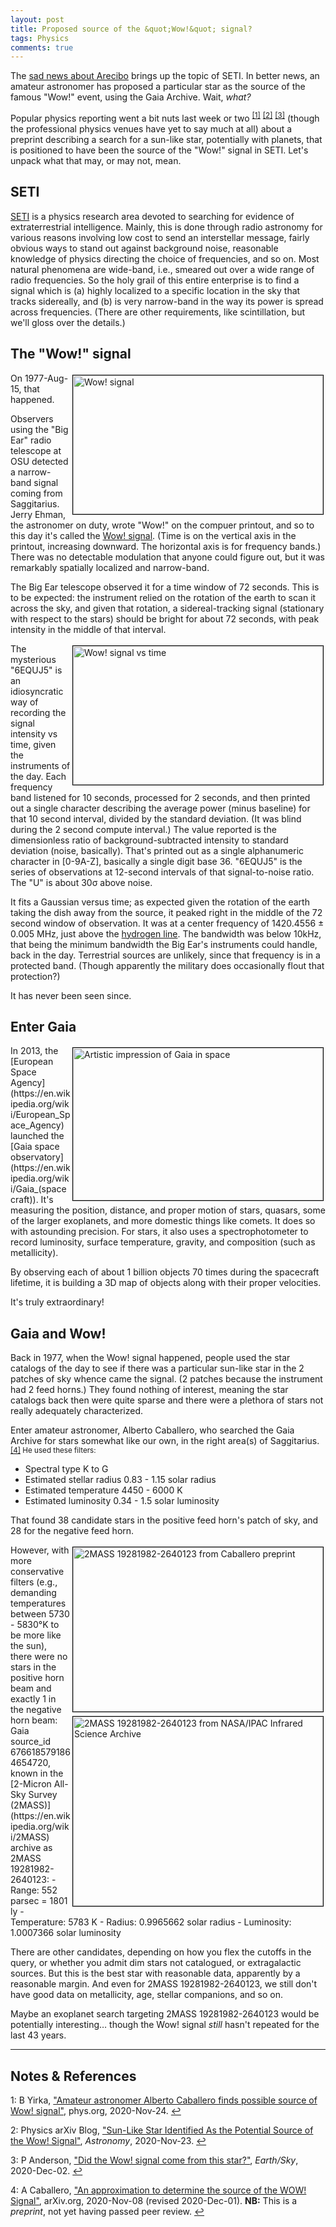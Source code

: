 ```yaml
---
layout: post
title: Proposed source of the &quot;Wow!&quot; signal?
tags: Physics
comments: true
---
```


The [sad news about Arecibo](https://www.someweekendreading.blog/alas-arecibo/) brings up
the topic of SETI.  In better news, an amateur astronomer has proposed a particular star
as the source of the famous "Wow!" event, using the Gaia Archive.  Wait, _what?_  

Popular physics reporting went a bit nuts last week or two
<sup id="fn1a">[[1]](#fn1)</sup> <sup id="fn2a">[[2]](#fn2)</sup> <sup id="fn3a">[[3]](#fn3)</sup> 
(though the professional physics venues have yet to say much at all) about a preprint
describing a search for a sun-like star, potentially with planets, that is positioned to
have been the source of the "Wow!" signal in SETI.  Let's unpack what that may, or may not, mean.  


## SETI  

[SETI](https://en.wikipedia.org/wiki/Search_for_extraterrestrial_intelligence) is a
physics research area devoted to searching for evidence of extraterrestrial intelligence.
Mainly, this is done through radio astronomy for various reasons involving low cost to
send an interstellar message, fairly obvious ways to stand out against background noise,
reasonable knowledge of physics directing the choice of frequencies, and so on.  Most
natural phenomena are wide-band, i.e., smeared out over a wide range of radio
frequencies.  So the holy grail of this entire enterprise is to find a signal which is (a)
highly localized to a specific location in the sky that tracks sidereally, and (b) is very
narrow-band in the way its power is spread across frequencies.  (There are other
requirements, like scintillation, but we'll gloss over the details.)  


## The &quot;Wow!&quot; signal  

<img src="{{ site.baseurl }}/images/2020-12-02-wow-signal-wow.jpg" width="400" height="222" alt="Wow! signal" title="Wow! signal" style="float: right; margin: 3px 3px 3px 3px; border: 1px solid #000000;"/>
On 1977-Aug-15, that happened.  

Observers using the "Big Ear" radio telescope at OSU detected a narrow-band signal coming
from Saggitarius.  Jerry Ehman, the astronomer on duty, wrote "Wow!" on the compuer
printout, and so to this day it's called the 
[Wow! signal](https://en.wikipedia.org/wiki/Wow!_signal).  (Time is on the vertical axis in the
printout, increasing downward.  The horizontal axis is for frequency bands.)  There was no
detectable modulation that anyone could figure out, but it was remarkably spatially
localized and narrow-band.  

The Big Ear telescope observed it for a time window of 72 seconds.  This is to be
expected: the instrument relied on the rotation of the earth to scan it across the sky,
and given that rotation, a sidereal-tracking signal (stationary with respect to the stars) 
should be bright for about 72 seconds, with peak intensity in the middle of that interval.  

<img src="{{ site.baseurl }}/images/2020-12-02-wow-signal-wow-gaussian.jpg" width="400" height="222" alt="Wow! signal vs time" title="Wow! signal vs time" style="float: right; margin: 3px 3px 3px 3px; border: 1px solid #000000;"/>

The mysterious "6EQUJ5" is an idiosyncratic way of recording the signal intensity vs time,
given the instruments of the day.  Each frequency band listened for 10 seconds, processed
for 2 seconds, and then printed out a single character describing the average power (minus
baseline) for that 10 second interval, divided by the standard deviation.  (It was blind
during the 2 second compute interval.)  The value reported is the dimensionless ratio of
background-subtracted intensity to standard deviation (noise, basically).  That's printed
out as a single alphanumeric character in [0-9A-Z], basically a single digit base 36.
"6EQUJ5" is the series of observations at 12-second intervals of that signal-to-noise
ratio.  The "U" is about 30&sigma; above noise.  

It fits a Gaussian versus time; as expected given the rotation of the earth taking
the dish away from the source, it peaked right in the middle of the 72 second window of
observation.  It was at a center frequency of 1420.4556 &plusmn; 0.005 MHz, just above the
[hydrogen line](https://en.wikipedia.org/wiki/Hydrogen_line).  The bandwidth was below
10kHz, that being the minimum bandwidth the Big Ear's instruments could handle, back in
the day.  Terrestrial sources are unlikely, since that frequency is in a protected band.
(Though apparently the military does occasionally flout that protection?)  

It has never been seen since.  


## Enter Gaia  

<img src="{{ site.baseurl }}/images/2020-12-02-wow-signal-gaia.jpg" width="400" height="244" alt="Artistic impression of Gaia in space" title="Artistic impression of Gaia in space" style="float: right; margin: 3px 3px 3px 3px; border: 1px solid #000000;"/>
In 2013, the [European Space Agency](https://en.wikipedia.org/wiki/European_Space_Agency)
launched the [Gaia space observatory](https://en.wikipedia.org/wiki/Gaia_(spacecraft)).
It's measuring the position, distance, and proper motion of stars, quasars, some of the
larger exoplanets, and more domestic things like comets.  It does so with astounding
precision.  For stars, it also uses a spectrophotometer to record luminosity, surface
temperature, gravity, and composition (such as metallicity).  

By observing each of about 1 billion objects 70 times during the spacecraft
lifetime, it is building a 3D map of objects along with their proper velocities.  

It's truly extraordinary!  


## Gaia and Wow!  

Back in 1977, when the Wow! signal happened, people used the star catalogs of the day to
see if there was a particular sun-like star in the 2 patches of sky whence came the
signal.  (2 patches because the instrument had 2 feed horns.)  They found nothing of
interest, meaning the star catalogs back then were quite sparse and there were a plethora
of stars not really adequately characterized.  

Enter amateur astronomer, Alberto Caballero, who searched the Gaia Archive for stars
somewhat like our own, in the right area(s) of Saggitarius. <sup id="fn4a">[[4]](#fn4)
He used these filters:  
- Spectral type K to G  
- Estimated stellar radius 0.83 - 1.15 solar radius
- Estimated temperature 4450 - 6000 K
- Estimated luminosity 0.34 - 1.5 solar luminosity

That found 38 candidate stars in the positive feed horn's patch of sky, and 28 for the
negative feed horn.  

<img src="{{ site.baseurl }}/images/2020-12-02-wow-signal-2MASS_19281982-2640123.jpg" width="400" height="263" alt="2MASS 19281982-2640123 from Caballero preprint" title="2MASS 19281982-2640123 from Caballero preprint" style="float: right; margin: 3px 3px 3px 3px; border: 1px solid #000000;"/>
<img src="{{ site.baseurl }}/images/2020-12-02-wow-signal-2MASS_19281982-2640123-IR.jpg" width="400" height="303" alt="2MASS 19281982-2640123 from NASA/IPAC Infrared Science Archive" title="2MASS 19281982-2640123 from NASA/IPAC Infrared Science Archive" style="float: right; margin: 3px 3px 3px 3px; border: 1px solid #000000;"/>
However, with more conservative filters (e.g., demanding temperatures between 5730 - 5830&deg;K
to be more like the sun), there were no stars in the positive horn beam and exactly 1 in
the negative horn beam: Gaia source_id 6766185791864654720, known in the 
[2-Micron All-Sky Survey (2MASS)](https://en.wikipedia.org/wiki/2MASS) archive as
2MASS 19281982-2640123:  
- Range: 552 parsec = 1801 ly  
- Temperature: 5783 K  
- Radius: 0.9965662 solar radius  
- Luminosity: 1.0007366 solar luminosity  

There are other candidates, depending on how you flex the cutoffs in the query, or whether
you admit dim stars not catalogued, or extragalactic sources.  But this is the best star
with reasonable data, apparently by a reasonable margin.  And even for 2MASS
19281982-2640123, we still don't have good data on metallicity, age, stellar companions,
and so on.  

Maybe an exoplanet search targeting 2MASS 19281982-2640123 would be potentially
interesting&hellip; though the Wow! signal _still_ hasn't repeated for the last 43 years.  

---

## Notes &amp; References  

<a id="fn1">1</a>: B Yirka, ["Amateur astronomer Alberto Caballero finds possible source of Wow! signal"](https://phys.org/news/2020-11-amateur-astronomer-alberto-caballero-source.html),
phys.org, 2020-Nov-24. [↩](#fn1a)  

<a id="fn2">2</a>: Physics arXiv Blog, ["Sun-Like Star Identified As the Potential Source of the Wow! Signal"](https://astronomy.com/news/2020/11/sun-like-star-identified-as-the-potential-source-of-the-wow-signal), _Astronomy_, 2020-Nov-23. [↩](#fn2a)  

<a id="fn3">3</a>: P Anderson, ["Did the Wow! signal come from this star?"](https://earthsky.org/space/source-of-wow-signal-in-1977-sunlike-star-2mass-19281982-2640123), _Earth/Sky_, 2020-Dec-02. [↩](#fn3a)  

<a id="fn4">4</a>: A Caballero, ["An approximation to determine the source of the WOW! Signal"](https://arxiv.org/abs/2011.06090), arXiv.org, 2020-Nov-08 (revised 2020-Dec-01). __NB:__ This is a _preprint_, not yet having passed peer review. [↩](#fn4a)  
